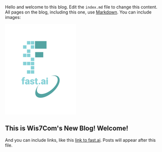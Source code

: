 Hello and welcome to this blog. Edit the `index.md` file to change this content. All pages on the blog, including this one, use [Markdown](https://guides.github.com/features/mastering-markdown/). You can include images:

![Image of fast.ai logo](images/logo.png)

## This is Wis7Com's New Blog! Welcome!

And you can include links, like this [link to fast.ai](https://www.fast.ai). Posts will appear after this file. 
